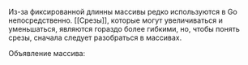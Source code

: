 Из-за фиксированной длинны массивы редко используются в Go непосредственно. [[Срезы]], которые могут увеличиваться и уменьшаться, являются гораздо более гибкими, но, чтобы понять срезы, сначала следует разобраться в массивах.

Объявление массива:
